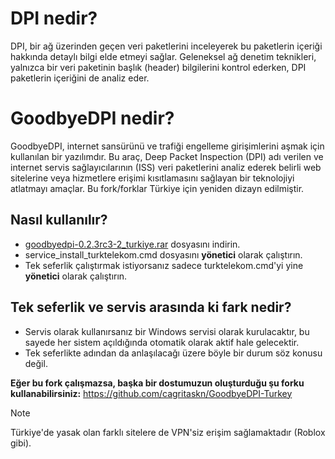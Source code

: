 # DPI nedir?

DPI, bir ağ üzerinden geçen veri paketlerini inceleyerek bu paketlerin içeriği hakkında detaylı bilgi elde etmeyi sağlar. Geleneksel ağ denetim teknikleri, yalnızca bir veri paketinin başlık (header) bilgilerini kontrol ederken, DPI paketlerin içeriğini de analiz eder.

# GoodbyeDPI nedir?

GoodbyeDPI, internet sansürünü ve trafiği engelleme girişimlerini aşmak için kullanılan bir yazılımdır. Bu araç, Deep Packet Inspection (DPI) adı verilen ve internet servis sağlayıcılarının (ISS) veri paketlerini analiz ederek belirli web sitelerine veya hizmetlere erişimi kısıtlamasını sağlayan bir teknolojiyi atlatmayı amaçlar. Bu fork/forklar Türkiye için yeniden dizayn edilmiştir.

## Nasıl kullanılır?
- [goodbyedpi-0.2.3rc3-2_turkiye.rar](https://github.com/meto1558/GoodbyeDPI-Turkiye/releases/download/v0.2.3/goodbyedpi-0.2.3rc3-2_turkiye.rar) dosyasını indirin.
- service_install_turktelekom.cmd dosyasını **yönetici** olarak çalıştırın.
- Tek seferlik çalıştırmak istiyorsanız sadece turktelekom.cmd'yi yine **yönetici** olarak çalıştırın.

## Tek seferlik ve servis arasında ki fark nedir?
- Servis olarak kullanırsanız bir Windows servisi olarak kurulacaktır, bu sayede her sistem açıldığında otomatik olarak aktif hale gelecektir.
- Tek seferlikte adından da anlaşılacağı üzere böyle bir durum söz konusu değil.

**Eğer bu fork çalışmazsa, başka bir dostumuzun oluşturduğu şu forku kullanabilirsiniz:** https://github.com/cagritaskn/GoodbyeDPI-Turkey

> [!NOTE]
> Türkiye'de yasak olan farklı sitelere de VPN'siz erişim sağlamaktadır (Roblox gibi).
